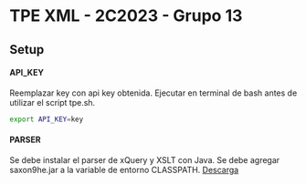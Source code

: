 # TPE XML - 2C2023 - Grupo 13

## Setup

#### API_KEY
Reemplazar key con api key obtenida. Ejecutar en terminal de bash antes de utilizar el script tpe.sh.
```bash
export API_KEY=key
```

#### PARSER
Se debe instalar el parser de xQuery y XSLT con Java. Se debe agregar saxon9he.jar a la variable de entorno 
CLASSPATH. [Descarga](https://sourceforge.net/projects/saxon/files/Saxon-HE/9.5/SaxonHE9-5-1-8J.zip/download)